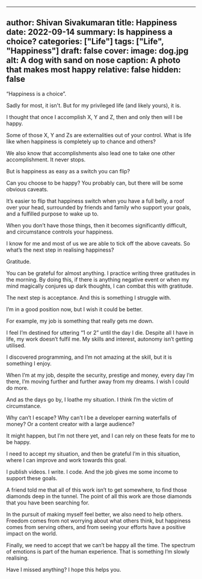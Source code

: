 ---
author: Shivan Sivakumaran
title: Happiness
date: 2022-09-14
summary: Is happiness a choice?
categories: ["Life"]
tags: ["Life", "Happiness"]
draft: false
cover:
  image: dog.jpg
  alt: A dog with sand on nose
  caption: A photo that makes most happy
  relative: false
  hidden: false
-
“Happiness is a choice”.

Sadly for most, it isn't. But for my privileged life (and likely yours), it is.

I thought that once I accomplish X, Y and Z, then and only then will I be happy.

Some of those X, Y and Zs are externalities out of your control. What is life like when happiness is completely up to chance and others?

We also know that accomplishments also lead one to take one other accomplishment. It never stops.

But is happiness as easy as a switch you can flip?

Can you choose to be happy? You probably can, but there will be some obvious caveats.

It’s easier to flip that happiness switch when you have a full belly, a roof over your head, surrounded by friends and family who support your goals, and a fulfilled purpose to wake up to.

When you don’t have those things, then it becomes significantly difficult, and circumstance controls your happiness.

I know for me and most of us we are able to tick off the above caveats. So what’s the next step in realising happiness?

Gratitude.

You can be grateful for almost anything. I practice writing three gratitudes in the morning. By doing this, if there is anything negative event or when my mind magically conjures up dark thoughts, I can combat this with gratitude.

The next step is acceptance. And this is something I struggle with.

I’m in a good position now, but I wish it could be better.

For example, my job is something that really gets me down.

I feel I’m destined for uttering “1 or 2” until the day I die. Despite all I have in life, my work doesn’t fulfil me. My skills and interest, autonomy isn’t getting utilised.

I discovered programming, and I’m not amazing at the skill, but it is something I enjoy.

When I’m at my job, despite the security, prestige and money, every day I’m there, I’m moving further and further away from my dreams. I wish I could do more.

And as the days go by, I loathe my situation. I think I’m the victim of circumstance.

Why can’t I escape? Why can’t I be a developer earning waterfalls of money? Or a content creator with a large audience?

It might happen, but I’m not there yet, and I can rely on these feats for me to be happy.

I need to accept my situation, and then be grateful I’m in this situation, where I can improve and work towards this goal.

I publish videos. I write. I code. And the job gives me some income to support these goals.

A friend told me that all of this work isn’t to get somewhere, to find those diamonds deep in the tunnel. The point of all this work are those diamonds that you have been searching for.

In the pursuit of making myself feel better, we also need to help others. Freedom comes from not worrying about what others think, but happiness comes from serving others, and from seeing your efforts have a positive impact on the world.

Finally, we need to accept that we can’t be happy all the time. The spectrum of emotions is part of the human experience. That is something I’m slowly realising.

Have I missed anything? I hope this helps you.
